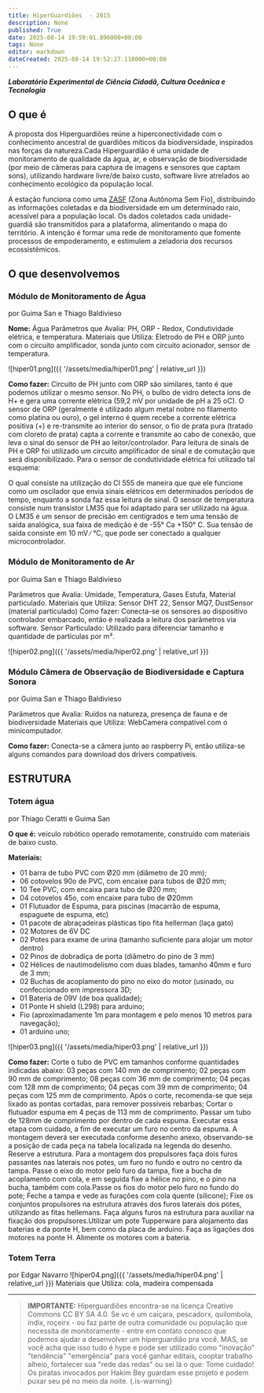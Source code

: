 ```yaml
---
title: HiperGuardiões  - 2015
description: None
published: True
date: 2025-08-14 19:59:01.896000+00:00
tags: None
editor: markdown
dateCreated: 2025-08-14 19:52:27.118000+00:00
---
```


***Laboratório Experimental de Ciência Cidadã, Cultura Oceânica e Tecnologia***


## O que é

A proposta dos Hiperguardiões reúne a hiperconectividade com o conhecimento ancestral de guardiões míticos da biodiversidade, inspirados nas forças da natureza.Cada Hiperguardião é uma unidade de monitoramento de qualidade da água, ar, e observação de biodiversidade (por meio de câmeras para captura de imagens e sensores que captam sons), utilizando hardware livre/de baixo custo, software livre atrelados ao conhecimento ecológico da população local.

A estação funciona como uma [ZASF](https://web.archive.org/web/20150816061716/http://nuvem.tk/interactivos12/index.php/Redes_Aut%C3%B4nomas_%28Felipe_Fonseca_e_Vincenzo_Tozzi-Brasil%29#Usando_a_raspberry_pi_como_AP) (Zona Autônoma Sem Fio), distribuindo as informações coletadas e da biodiversidade em um determinado raio, acessível para a população local. Os dados coletados cada unidade-guardiã são transmitidos para a plataforma, alimentando o mapa do território. A intenção é formar uma rede de monitoramento que fomente processos de empoderamento, e estimulem a zeladoria dos recursos ecossistêmicos.

## O que desenvolvemos 
### Módulo de Monitoramento de Água
por Guima San e Thiago Baldivieso

**Nome:** Água Parâmetros que Avalia: PH, ORP - Redox, Condutividade elétrica, e temperatura. Materiais que Utiliza: Eletrodo de PH e ORP junto com o circuito amplificador, sonda junto com circuito acionador, sensor de temperatura.

![hiper01.png]({{ '/assets/media/hiper01.png' | relative_url }})

**Como fazer:** Circuito de PH junto com ORP são similares, tanto é que podemos utilizar o mesmo sensor. No PH, o bulbo de vidro detecta íons de H+ e gera uma corrente elétrica (59,2 mV por unidade de pH a 25 oC). O sensor de ORP (geralmente é utilizado algum metal nobre no filamento como platina ou ouro), o gel interno é quem recebe a corrente elétrica positiva (+) e re-transmite ao interior do sensor, o fio de prata pura (tratado com cloreto de prata) capta a corrente e transmite ao cabo de conexão, que leva o sinal do sensor de PH ao leitor/controlador. Para leitura de sinais de PH e ORP foi utilizado um circuito amplificador de sinal e de comutação que será disponibilizado. Para o sensor de condutividade elétrica foi utilizado tal esquema:

O qual consiste na utilização do CI 555 de maneira que que ele funcione como um oscilador que envia sinais elétricos em determinados períodos de tempo, enquanto a sonda faz essa leitura de sinal. O sensor de temperatura consiste num transistor LM35 que foi adaptado para ser utilizado na água. O LM35 é um sensor de precisão em centígrados e tem uma tensão de saída analógica, sua faixa de medição é de -55° Ca +150° C. Sua tensão de saída consiste em 10 mV ∕ °C, que pode ser conectado a qualquer microcontrolador.

### Módulo de Monitoramento de Ar
por Guima San e Thiago Baldivieso

Parâmetros que Avalia: Umidade, Temperatura, Gases Estufa, Material particulado. Materiais que Utiliza: Sensor DHT 22, Sensor MQ7, DustSensor (material particulado) Como fazer: Conecta-se os sensores ao dispositivo controlador embarcado, então é realizada a leitura dos parâmetros via software. Sensor Particulado: Utilizado para diferenciar tamanho e quantidade de partículas por m³.

![hiper02.png]({{ '/assets/media/hiper02.png' | relative_url }})

### Módulo Câmera de Observação de Biodiversidade e Captura Sonora
por Guima San e Thiago Baldivieso

Parâmetros que Avalia: Ruídos na natureza, presença de fauna e de biodiversidade Materiais que Utiliza: WebCamera compatível com o minicomputador.

**Como fazer:** Conecta-se a câmera junto ao raspberry Pi, então utiliza-se alguns comandos para download dos drivers compatíveis.

## ESTRUTURA

### Totem água
por Thiago Ceratti e Guima San

**O que é:** veículo robótico operado remotamente, construído com materiais de baixo custo.

**Materiais:**

- 01 barra de tubo PVC com Ø20 mm (diâmetro de 20 mm);
- 06 cotovelos 90o de PVC, com encaixe para tubos de Ø20 mm;
- 10 Tee PVC, com encaixa para tubo de Ø20 mm;
- 04 cotovelos 45o, com encaixe para tubo de Ø20mm
- 01 Flutuador de Espuma, para piscinas (macarrão de espuma, espaguete de espuma, etc)
- 01 pacote de abraçadeiras plásticas tipo fita hellerman (laça gato)
- 02 Motores de 6V DC
- 02 Potes para exame de urina (tamanho suficiente para alojar um motor dentro)
- 02 Pinos de dobradiça de porta (diâmetro do pino de 3 mm)
- 02 Hélices de nautimodelismo com duas blades, tamanho 40mm e furo de 3 mm;
- 02 Buchas de acoplamento do pino no eixo do motor (usinado, ou confeccionado em impressora 3D;
- 01 Bateria de 09V (de boa qualidade);
- 01 Ponte H shield (L298) para arduino;
- Fio (aproximadamente 1m para montagem e pelo menos 10 metros para navegação);
- 01 arduino uno;

![hiper03.png]({{ '/assets/media/hiper03.png' | relative_url }})


**Como fazer:**
Corte o tubo de PVC em tamanhos conforme quantidades indicadas abaixo: 03 peças com 140 mm de comprimento; 02 peças com 90 mm de comprimento; 08 peças com 36 mm de comprimento; 04 peças com 128 mm de comprimento; 04 peças com 39 mm de comprimento; 04 peças com 125 mm de comprimento. Após o corte, recomenda-se que seja lixado as pontas cortadas, para remover possíveis rebarbas; Cortar o flutuador espuma em 4 peças de 113 mm de comprimento. Passar um tubo de 128mm de comprimento por dentro de cada espuma. Executar essa etapa com cuidado, a fim de executar um furo no centro da espuma. A montagem deverá ser executada conforme desenho anexo, observando-se a posição de cada peça na tabela localizada na legenda do desenho. Reserve a estrutura. Para a montagem dos propulsores faça dois furos passantes nas laterais nos potes, um furo no fundo e outro no centro da tampa. Passe o eixo do motor pelo furo da tampa, fixe a bucha de acoplamento com cola, e em seguida fixe a hélice no pino, e o pino na bucha, também com cola.Passe os fios do motor pelo furo no fundo do pote; Feche a tampa e vede as furações com cola quente (silicone); Fixe os conjuntos propulsores na estrutura através dos furos laterais dos potes, utilizando as fitas hellemans. Faça alguns furos na estrutura para auxiliar na fixação dos propulsores.Utilizar um pote Tupperware para alojamento das baterias e da ponte H, bem como da placa de arduino. Faça as ligações dos motores na ponte H. Alimente os motores com a bateria.


### Totem Terra
por Edgar Navarro
![hiper04.png]({{ '/assets/media/hiper04.png' | relative_url }})
Materiais que Utiliza: cola, madeira compensada


----------------------------
> **IMPORTANTE:** Hiperguardiões encontra-se na licença Creative Commons CC BY SA 4.0. Se vc é um caiçara, pescadorx, quilombola, índix, roçeirx - ou faz parte de outra comunidade ou população que necessita de monitoramente - entre em contato conosco que podemos ajudar a desenvolver um hiperguardião pra você. MAS, se você acha que isso tudo é hype e pode ser utilizado como "inovação" "tendência" "emergência" para você ganhar editais, cooptar trabalho alheio, fortalecer sua "rede das redas" ou sei lá o que: Tome cuidado! Os piratas invocados por Hakim Bey guardam esse projeto e podem puxar seu pé no meio da noite.
{.is-warning}
